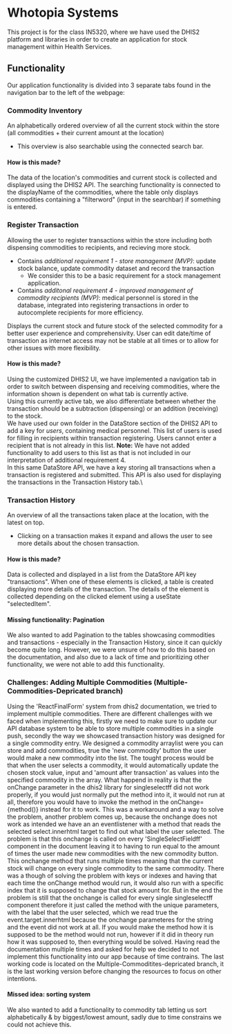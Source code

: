 # Whotopia Systems

This project is for the class IN5320, where we have used the DHIS2 platform and libraries in order to create an application for stock management within Health Services.

## Functionality

Our application functionality is divided into 3 separate tabs found in the navigation bar to the left of the webpage:

### Commodity Inventory

An alphabetically ordered overview of all the current stock within the store (all commodities + their current amount at the location)

- This overview is also searchable using the connected search bar.

#### How is this made?

The data of the location's commodities and current stock is collected and displayed using the DHIS2 API. The searching functionality is connected to the displayName of the commodities, where the table only displays commodities containing a "filterword" (input in the searchbar) if something is entered.

### Register Transaction

Allowing the user to register transactions within the store including both dispensing commodities to recipients, and recieving more stock.

- Contains _additional requirement 1 - store management (MVP)_: update stock balance, update commodity dataset and record the transaction
  - We consider this to be a basic requirement for a stock management application.
- Contains _additonal requirement 4 - improved management of commodity recipients (MVP)_: medical personnel is stored in the database, integrated into registering transactions in order to autocomplete recipients for more efficiency.

Displays the current stock and future stock of the selected commodity for a better user experience and comprehensivity.
User can edit date/time of transaction as internet access may not be stable at all times or to allow for other issues with more flexibility.

#### How is this made?

Using the customized DHIS2 UI, we have implemented a navigation tab in order to switch between dispensing and receiving commodities, where the information shown is dependent on what tab is currently active.\
Using this currently active tab, we also differentiate between whether the transaction should be a subtraction (dispensing) or an addition (receiving) to the stock.\
We have used our own folder in the DataStore section of the DHIS2 API to add a key for _users_, containing medical personnel. This list of users is used for filling in recipients within transaction registering. Users cannot enter a recipient that is not already in this list. **Note:** We have not added functionality to add users to this list as that is not included in our interpretation of additional requirement 4.\
In this same DataStore API, we have a key storing all transactions when a transaction is registered and submitted. This API is also used for displaying the transactions in the Transaction History tab.\

### Transaction History

An overview of all the transactions taken place at the location, with the latest on top.

- Clicking on a transaction makes it expand and allows the user to see more details about the chosen transaction.

#### How is this made?

Data is collected and displayed in a list from the DataStore API key "transactions". When one of these elements is clicked, a table is created displaying more details of the transaction. The details of the element is collected depending on the clicked element using a useState "selectedItem".

#### Missing functionality: Pagination
We also wanted to add Pagination to the tables showcasing commodities and transactions - especially in the Transaction History, since it can quickly become quite long. However, we were unsure of how to do this based on the <Pagination> documentation, and also due to a lack of time and prioritizing other functionality, we were not able to add this functionality. 

### Challenges: Adding Multiple Commodities (Multiple-Commodities-Depricated branch)

Using the 'ReactFinalForm' system from dhis2 documentation, we tried to implement multiple commodities. There are different challenges with we faced when implementing this, firstly we need to make sure to update our API database system to be able to store multiple commodities in a single push, secondly the way we showcased transaction history was designed for a single commodity entry. We designed a commodity arraylist were you can store and add commodities, true the 'new commodity' button the user would make a new commodity into the list. The tought process would be that when the user selects a commodity, it would automatically update the chosen stock value, input and 'amount after transaction' as values into the specified commodity in the array. What happend in reality is that the onChange parameter in the dhis2 library for singleselectff did not work properly, if you would just normally put the method into it, it would not run at all, therefore you would have to invoke the method in the onChange={method()} instead for it to work. This was a workaround and a way to solve the problem, another problem comes up, because the onchange does not work as intended we have an an eventlistener with a method that reads the selected select.innerhtml target to find out what label the user selected. The problem is that this onchange is called on every 'SingleSelectFieldff' component in the document leaving it to having to run equal to the amount of times the user made new commodities with the new commodity button. This onchange method that runs multiple times meaning that the current stock will change on every single commodity to the same commodity. There was a though of solving the problem with keys or indexes and having that each time the onChange method would run, it would also run with a specific index that it is supposed to change that stock amount for. But in the end the problem is still that the onchange is called for every single singleselectff component therefore it just called the method with the unique parameters, with the label that the user selected, which we read true the event.target.innerhtml because the onchange parameteres for the string and the event did not work at all. If you would make the method how it is supposed to be the method would not run, however if it did in theory run how it was supposed to, then everything would be solved. Having read the documentation multiple times and asked for help we decided to not implement this functionality into our app because of time contrains. The last working code is located on the Multiple-Commoditites-depricated branch, it is the last working version before changing the resources to focus on other intentions.

#### Missed idea: sorting system

We also wanted to add a functionality to commodity tab letting us sort alphabetically & by biggest/lowest amount, sadly due to time constrains we could not achieve this.
